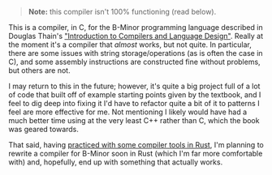 > __Note:__ this compiler isn't 100% functioning (read below).

This is a compiler, in C, for the B-Minor programming language described in Douglas Thain's
["Introduction to Compilers and Language Design"](https://www3.nd.edu/~dthain/compilerbook/).
Really at the moment it's a compiler that _almost_ works, but not quite. In particular, there
are some issues with string storage/operations (as is often the case in C), and some assembly
instructions are constructed fine without problems, but others are not.

I may return to this in the future; however, it's quite a big project full of a lot of code
that built off of example starting points given by the textbook, and I feel to dig deep into
fixing it I'd have to refactor quite a bit of it to patterns I feel are more effective for me.
Not mentioning I likely would have had a much better time using at the very least C++ rather
than C, which the book was geared towards.

That said, having [practiced with some compiler tools in Rust](https://github.com/joculatrix/foo_llvm),
I'm planning to rewrite a compiler for B-Minor soon in Rust (which I'm far more comfortable
with) and, hopefully, end up with something that actually works.

